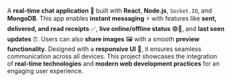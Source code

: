 A **real-time chat application** 💬 built with **React**, **Node.js**, `Socket.IO`, and **MongoDB**. This app enables **instant messaging** ⚡ with features like **sent, delivered, and read receipts** ✅, **live online/offline status** 🟢🔴, and **last seen updates** ⏰. Users can also **share images** 🖼️ with a smooth **preview functionality**. Designed with a **responsive UI** 📱, it ensures seamless communication across all devices. This project showcases the integration of **real-time technologies** and **modern web development practices** for an engaging user experience.
